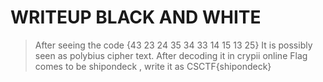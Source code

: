 ﻿# WRITEUP BLACK AND WHITE

>After seeing the code {43 23 24 35 34 33 14 15 13 25}
>It is possibly seen as polybius cipher text.
>After decoding it in crypii online
>Flag comes to be shipondeck , write it as CSCTF{shipondeck}
